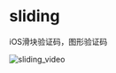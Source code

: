 # sliding
iOS滑块验证码，图形验证码

![sliding_video](https://user-images.githubusercontent.com/77135305/123913714-1d5cec80-d9b1-11eb-93b0-284b39defb86.gif)

